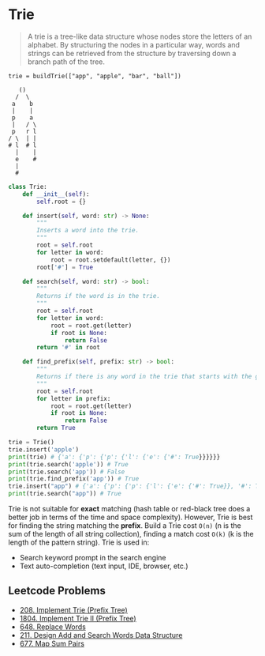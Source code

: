 # Trie

> A trie is a tree-like data structure whose nodes store the letters of an alphabet. By structuring the nodes in a particular way, words and strings can be retrieved from the structure by traversing down a branch path of the tree.

```
trie = buildTrie(["app", "apple", "bar", "ball"])

   ()
  /  \
 a    b
 |    |
 p    a
 |   / \
 p   r l
/ \  | |
# l  # l
  |    |
  e    #
  |
  #
```

```py
class Trie:
    def __init__(self):
        self.root = {}

    def insert(self, word: str) -> None:
        """
        Inserts a word into the trie.
        """
        root = self.root
        for letter in word:
            root = root.setdefault(letter, {})
        root['#'] = True

    def search(self, word: str) -> bool:
        """
        Returns if the word is in the trie.
        """
        root = self.root
        for letter in word:
            root = root.get(letter)
            if root is None:
                return False
        return '#' in root

    def find_prefix(self, prefix: str) -> bool:
        """
        Returns if there is any word in the trie that starts with the given prefix.
        """
        root = self.root
        for letter in prefix:
            root = root.get(letter)
            if root is None:
                return False
        return True

trie = Trie()
trie.insert('apple')
print(trie) # {'a': {'p': {'p': {'l': {'e': {'#': True}}}}}}
print(trie.search('apple')) # True
print(trie.search('app')) # False
print(trie.find_prefix('app')) # True
trie.insert("app") # {'a': {'p': {'p': {'l': {'e': {'#': True}}, '#': True}}}}
print(trie.search("app")) # True
```

Trie is not suitable for **exact** matching (hash table or red-black tree does a better job in terms of the time and space complexity). However, Trie is best for finding the string matching the **prefix**. Build a Trie cost `O(n)` (n is the sum of the length of all string collection), finding a match cost `O(k)` (k is the length of the pattern string). Trie is used in:
- Search keyword prompt in the search engine
- Text auto-completion (text input, IDE, browser, etc.)

## Leetcode Problems

- [208. Implement Trie (Prefix Tree)](https://leetcode.com/problems/implement-trie-prefix-tree/)
- [1804. Implement Trie II (Prefix Tree)](https://leetcode.com/problems/implement-trie-ii-prefix-tree/)
- [648. Replace Words](https://leetcode.com/problems/replace-words/)
- [211. Design Add and Search Words Data Structure](https://leetcode.com/problems/design-add-and-search-words-data-structure/)
- [677. Map Sum Pairs](https://leetcode.com/problems/map-sum-pairs/)
